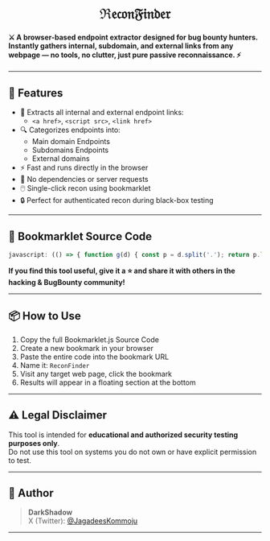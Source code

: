 <h1 align="center">ℜ𝔢𝔠𝔬𝔫𝔉𝔦𝔫𝔡𝔢𝔯</h1>

<p align="center"><b><h4>
⚔️ A browser-based endpoint extractor designed for bug bounty hunters. Instantly gathers internal, subdomain, and external links from any webpage — no tools, no clutter, just pure passive reconnaissance. ⚡
</h4></b></p>

---

## 🚀 Features

- 📌 Extracts all internal and external endpoint links:
  - `<a href>`, `<script src>`, `<link href>`
- 🔍 Categorizes endpoints into:
  - Main domain Endpoints
  - Subdomains Endpoints
  - External domains
- ⚡ Fast and runs directly in the browser
- 🧠 No dependencies or server requests
- 🖱️ Single-click recon using bookmarklet
- 🔒 Perfect for authenticated recon during black-box testing

---

## 🧠 Bookmarklet Source Code

```javascript
javascript: (() => { function g(d) { const p = d.split('.'); return p.length > 2 ? p.slice(-2).join(%27.%27) : d } const h = window.location.hostname, m = g(h), l = [...document.querySelectorAll(%27a[href]%27), ...document.querySelectorAll(%27script[src]%27), ...document.querySelectorAll(%27link[rel="stylesheet"][href]%27)], d = { main: [], subdomains: {}, external: new Set }; l.forEach(a => { try { const u = new URL(a.href || a.src, window.location.href), n = u.hostname, p = u.pathname; if (n === m) d.main.push(p); else if (n.endsWith(`.${m}`)) { d.subdomains[n] = d.subdomains[n] || []; d.subdomains[n].push(p) } else d.external.add(n) } catch (e) { } }); d.main = [...new Set(d.main)]; for (const s in d.subdomains) d.subdomains[s] = [...new Set(d.subdomains[s])]; d.external = [...d.external]; const v = document.createElement(%27div%27); v.style.cssText = %27padding:10px;border:1px solid black;background:white;margin-top:20px%27; v.innerHTML = %27<br><b>Follow me in X <a href="https://x.com/@darkshadow2bd" target="_blank">DarkShadow</a></b>%27; v.innerHTML += `<h3><b>Targeted domain: ${m}</b></h3>`; if (h !== m && d.subdomains[h]) { v.innerHTML += `<h4><b>endpoints of</b> <b>${h}</b></h4>` + d.subdomains[h].map(p => p).join(%27<br>%27) + %27<br>%27; delete d.subdomains[h] } if (Object.keys(d.subdomains).length > 0 || d.main.length > 0) { if (d.main.length > 0) v.innerHTML += `<h3><b>endpoints of ${m}</b></h3>` + d.main.join(%27<br>%27) + %27<br>%27; for (const s in d.subdomains) v.innerHTML += `<h4><b>endpoints of</b> <b>${s}</b></h4>` + d.subdomains[s].join(%27<br>%27) + %27<br>%27 } if (d.external.length > 0) v.innerHTML += `<h4><b>external domains:</b></h4>` + d.external.join(%27<br>%27) + %27<br>%27; v.innerHTML += %27<br><b>Follow me in X <a href="https://x.com/JagadeesKommoju" target="_blank">Mr Hacker</a></b>%27; document.body.appendChild(v); v.scrollIntoView(); })();
```

**If you find this tool useful, give it a ⭐️ and share it with others in the hacking & BugBounty community!**

---

## 📦 How to Use

1. Copy the full Bookmarklet.js Source Code
2. Create a new bookmark in your browser
3. Paste the entire code into the bookmark URL
4. Name it: `ReconFinder`
5. Visit any target web page, click the bookmark
6. Results will appear in a floating section at the bottom

---

## ⚠️ Legal Disclaimer

This tool is intended for **educational and authorized security testing purposes only**.  
Do not use this tool on systems you do not own or have explicit permission to test.

---

## 👤 Author

> **DarkShadow**  
> X (Twitter): [@JagadeesKommoju](https://x.com/JagadeesKommoju)

---
